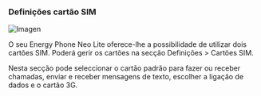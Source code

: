 ### Definições cartão SIM

![Imagen](http://static.energysistem.com/images/manuals/42435/563896f5b41e8.jpg)

O seu Energy Phone Neo Lite oferece-lhe a possibilidade de utilizar dois cartões SIM. Poderá gerir os cartões na secção Definições > Cartões SIM.

Nesta secção pode seleccionar o cartão padrão para fazer ou receber chamadas, enviar e receber mensagens de texto, escolher a ligação de dados e o cartão 3G.
